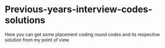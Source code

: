 # Previous-years-interview-codes-solutions
Here you can get some placement coding round codes and its respective solution from my point of view.
